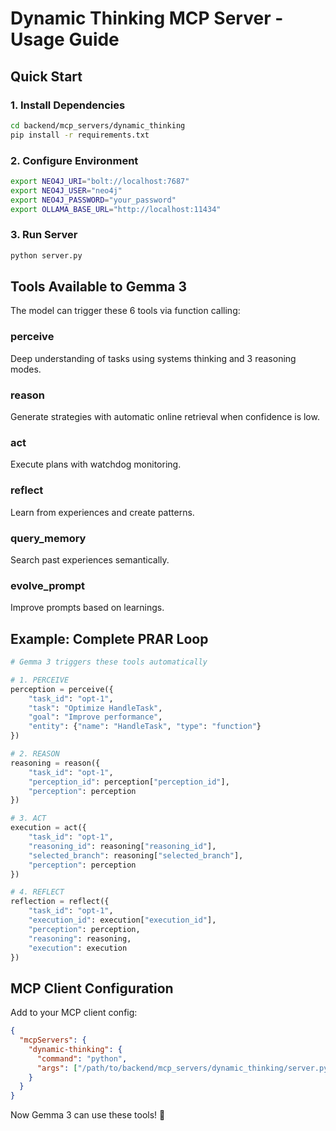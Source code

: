 # Dynamic Thinking MCP Server - Usage Guide

## Quick Start

### 1. Install Dependencies
```bash
cd backend/mcp_servers/dynamic_thinking
pip install -r requirements.txt
```

### 2. Configure Environment
```bash
export NEO4J_URI="bolt://localhost:7687"
export NEO4J_USER="neo4j"
export NEO4J_PASSWORD="your_password"
export OLLAMA_BASE_URL="http://localhost:11434"
```

### 3. Run Server
```bash
python server.py
```

## Tools Available to Gemma 3

The model can trigger these 6 tools via function calling:

### perceive
Deep understanding of tasks using systems thinking and 3 reasoning modes.

### reason  
Generate strategies with automatic online retrieval when confidence is low.

### act
Execute plans with watchdog monitoring.

### reflect
Learn from experiences and create patterns.

### query_memory
Search past experiences semantically.

### evolve_prompt
Improve prompts based on learnings.

## Example: Complete PRAR Loop

```python
# Gemma 3 triggers these tools automatically

# 1. PERCEIVE
perception = perceive({
    "task_id": "opt-1",
    "task": "Optimize HandleTask",
    "goal": "Improve performance",
    "entity": {"name": "HandleTask", "type": "function"}
})

# 2. REASON
reasoning = reason({
    "task_id": "opt-1",
    "perception_id": perception["perception_id"],
    "perception": perception
})

# 3. ACT
execution = act({
    "task_id": "opt-1",
    "reasoning_id": reasoning["reasoning_id"],
    "selected_branch": reasoning["selected_branch"],
    "perception": perception
})

# 4. REFLECT
reflection = reflect({
    "task_id": "opt-1",
    "execution_id": execution["execution_id"],
    "perception": perception,
    "reasoning": reasoning,
    "execution": execution
})
```

## MCP Client Configuration

Add to your MCP client config:
```json
{
  "mcpServers": {
    "dynamic-thinking": {
      "command": "python",
      "args": ["/path/to/backend/mcp_servers/dynamic_thinking/server.py"]
    }
  }
}
```

Now Gemma 3 can use these tools! 🧠
